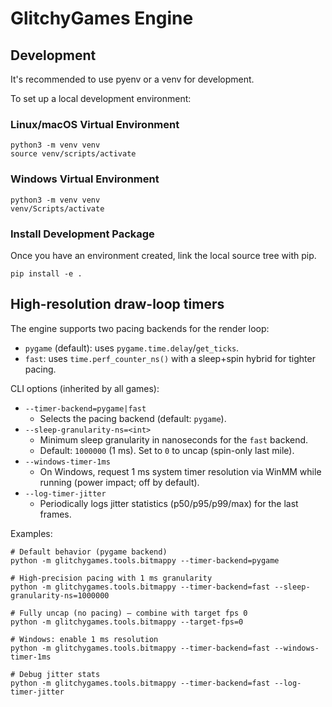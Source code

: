 # GlitchyGames Engine

## Development

It's recommended to use pyenv or a venv for development.

To set up a local development environment:

### Linux/macOS Virtual Environment

```
python3 -m venv venv
source venv/scripts/activate
```

### Windows Virtual Environment

```
python3 -m venv venv
venv/Scripts/activate
```

### Install Development Package

Once you have an environment created, link the local source tree with pip.

```
pip install -e .
```

## High-resolution draw-loop timers

The engine supports two pacing backends for the render loop:

- `pygame` (default): uses `pygame.time.delay`/`get_ticks`.
- `fast`: uses `time.perf_counter_ns()` with a sleep+spin hybrid for tighter pacing.

CLI options (inherited by all games):

- `--timer-backend=pygame|fast`
  - Selects the pacing backend (default: `pygame`).
- `--sleep-granularity-ns=<int>`
  - Minimum sleep granularity in nanoseconds for the `fast` backend.
  - Default: `1000000` (1 ms). Set to `0` to uncap (spin-only last mile).
- `--windows-timer-1ms`
  - On Windows, request 1 ms system timer resolution via WinMM while running (power impact; off by default).
- `--log-timer-jitter`
  - Periodically logs jitter statistics (p50/p95/p99/max) for the last frames.

Examples:

```
# Default behavior (pygame backend)
python -m glitchygames.tools.bitmappy --timer-backend=pygame

# High-precision pacing with 1 ms granularity
python -m glitchygames.tools.bitmappy --timer-backend=fast --sleep-granularity-ns=1000000

# Fully uncap (no pacing) – combine with target fps 0
python -m glitchygames.tools.bitmappy --target-fps=0

# Windows: enable 1 ms resolution
python -m glitchygames.tools.bitmappy --timer-backend=fast --windows-timer-1ms

# Debug jitter stats
python -m glitchygames.tools.bitmappy --timer-backend=fast --log-timer-jitter
```
